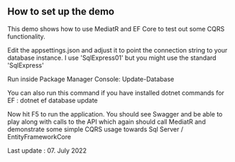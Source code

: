 ﻿## How to set up the demo

This demo shows how to use MediatR and EF Core to test out 
some CQRS functionality.

Edit the appsettings.json and adjust it to point the 
connection string to your database instance. I use 'SqlExpress01'
but you might use the standard 'SqlExpress'

Run inside Package Manager Console:
Update-Database

You can also run this command if you have installed 
dotnet commands for EF : 
dotnet ef database update

Now hit F5 to run the application. You should see 
Swagger and be able to play along with calls to the API 
which again should call MediatR and demonstrate some simple
CQRS usage towards Sql Server / EntityFrameworkCore


Last update : 07. July 2022 